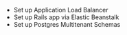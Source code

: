 - Set up Application Load Balancer
- Set up Rails app via Elastic Beanstalk
- Set up Postgres Multitenant Schemas
